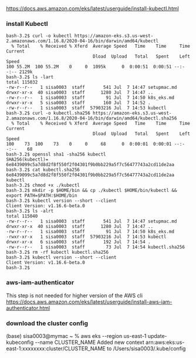 https://docs.aws.amazon.com/eks/latest/userguide/install-kubectl.html


### install Kubectl

```shell script
bash-3.2$ curl -o kubectl https://amazon-eks.s3.us-west-2.amazonaws.com/1.16.8/2020-04-16/bin/darwin/amd64/kubectl
  % Total    % Received % Xferd  Average Speed   Time    Time     Time  Current
                                 Dload  Upload   Total   Spent    Left  Speed
100 55.2M  100 55.2M    0     0  1095k      0  0:00:51  0:00:51 --:--:-- 2129k
bash-3.2$ ls -lart
total 115032
-rw-r--r--   1 sisa0003  staff       541 Jul  7 14:47 setupmac.md
drwxr-xr-x  40 sisa0003  staff      1280 Jul  7 14:47 ..
-rw-r--r--   1 sisa0003  staff        91 Jul  7 14:50 k8s_eks.md
drwxr-xr-x   5 sisa0003  staff       160 Jul  7 14:52 .
-rw-r--r--   1 sisa0003  staff  57903216 Jul  7 14:53 kubectl
bash-3.2$ curl -o kubectl.sha256 https://amazon-eks.s3.us-west-2.amazonaws.com/1.16.8/2020-04-16/bin/darwin/amd64/kubectl.sha256
  % Total    % Received % Xferd  Average Speed   Time    Time     Time  Current
                                 Dload  Upload   Total   Spent    Left  Speed
100    73  100    73    0     0     68      0  0:00:01  0:00:01 --:--:--    68
bash-3.2$ openssl sha1 -sha256 kubectl
SHA256(kubectl)= 6e8439099c5a7d8d2f8f550f2f04301f9b0bb229a5f7c56477743a2cd11de2aa
bash-3.2$ cat kubectl.sha256 
6e8439099c5a7d8d2f8f550f2f04301f9b0bb229a5f7c56477743a2cd11de2aa kubectl
bash-3.2$ chmod +x ./kubectl
bash-3.2$ mkdir -p $HOME/bin && cp ./kubectl $HOME/bin/kubectl && export PATH=$PATH:$HOME/bin
bash-3.2$ kubectl version --short --client
Client Version: v1.16.6-beta.0
bash-3.2$ ls -alrt
total 115040
-rw-r--r--   1 sisa0003  staff       541 Jul  7 14:47 setupmac.md
drwxr-xr-x  40 sisa0003  staff      1280 Jul  7 14:47 ..
-rw-r--r--   1 sisa0003  staff        91 Jul  7 14:50 k8s_eks.md
-rwxr-xr-x   1 sisa0003  staff  57903216 Jul  7 14:53 kubectl
drwxr-xr-x   6 sisa0003  staff       192 Jul  7 14:54 .
-rw-r--r--   1 sisa0003  staff        73 Jul  7 14:54 kubectl.sha256
bash-3.2$ rm -rf kubectl kubectl.sha256
bash-3.2$ kubectl version --short --client
Client Version: v1.16.6-beta.0
bash-3.2$ 

```


### aws-iam-authenticator

This step is not needed for higher version of the AWS cli
https://docs.aws.amazon.com/eks/latest/userguide/install-aws-iam-authenticator.html


### download the cluster config

(base) sisa0003@mymac ~ % aws eks --region us-east-1 update-kubeconfig --name CLUSTER_NAME
Added new context arn:aws:eks:us-east-1:xxxxxxxx:cluster/CLUSTER_NAME to /Users/sisa0003/.kube/config